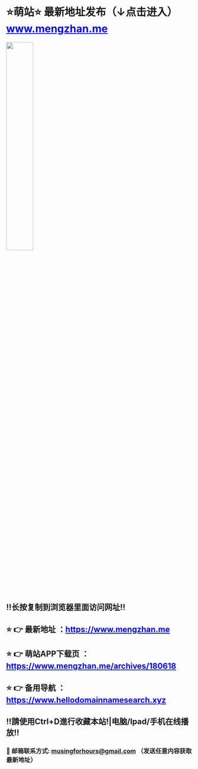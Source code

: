 <h1>⭐️萌站⭐️ 最新地址发布（↓点击进入） <span style="color: #0000ee;"><a style="color: #0000ee;" href="https://www.mengzhan.me/">www.mengzhan.me</a></span></h1>
<img class="alignnone size-full" src="https://avatars.githubusercontent.com/u/82465551?v=4" width="38%" height="38%" />
<h2><a id="user-content-️长按复制到浏览器里面访问网址️" class="anchor" href="https://github.com/avyingtao/dz#%EF%B8%8F%E9%95%BF%E6%8C%89%E5%A4%8D%E5%88%B6%E5%88%B0%E6%B5%8F%E8%A7%88%E5%99%A8%E9%87%8C%E9%9D%A2%E8%AE%BF%E9%97%AE%E7%BD%91%E5%9D%80%EF%B8%8F" aria-hidden="true"></a>‼️长按复制到浏览器里面访问网址‼️</h2>
<h2>⭐️ 👉 最新地址 ：<span style="color: #0000ee;"><a style="color: #0000ee;" href="https://www.mengzhan.me/">https://www.mengzhan.me</a></span></h2>
<h2>⭐️ 👉 萌站APP下载页 ：<span style="color: #0000ee;"><a style="color: #0000ee;" href="https://www.mengzhan.me/archives/180618">https://www.mengzhan.me/archives/180618</a></span></h2>
<h2>⭐️ 👉 备用导航 ：<span style="color: #0000ee;"><a style="color: #0000ee;" href="https://www.hellodomainnamesearch.xyz/">https://www.hellodomainnamesearch.xyz</a></span></h2>
<h2>‼️請使用Ctrl+D進行收藏本站!|电脑/Ipad/手机在线播放‼️</h2>
<h3><a id="user-content--邮箱联系方式-avyingtaogmailcom-发送任意内容获取最新地址" class="anchor" href="https://github.com/avyingtao/dz#-%E9%82%AE%E7%AE%B1%E8%81%94%E7%B3%BB%E6%96%B9%E5%BC%8F-avyingtaogmailcom-%E5%8F%91%E9%80%81%E4%BB%BB%E6%84%8F%E5%86%85%E5%AE%B9%E8%8E%B7%E5%8F%96%E6%9C%80%E6%96%B0%E5%9C%B0%E5%9D%80" aria-hidden="true"></a>📧 邮箱联系方式: <a href="mailto:musingforhours@gmail.com">musingforhours@gmail.com</a> （发送任意内容获取最新地址）</h3>
